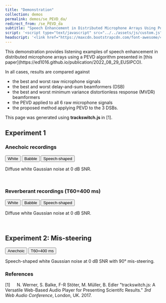 ```yaml
---
title: "Demonstration"
collection: demos
permalink: demos/se_PEVD_da/
redirect_from: /se_PEVD_da
subtitle: "Speech Enhancement in Distributed Microphone Arrays Using Polynomial Eigenvalue Decomposition"
script: '<script type="text/javascript" src="../../assets/js/custom.js"></script><script type="text/javascript">jQuery(document).ready(function() {jQuery(".player").trackSwitch({spacebar: true});});var settings = {onlyradiosolo: true,repeat: true,};$(".player").trackSwitch(settings);</script>'
headscript: '<link href="https://maxcdn.bootstrapcdn.com/font-awesome/4.7.0/css/font-awesome.min.css" rel="stylesheet" integrity="sha384-wvfXpqpZZVQGK6TAh5PVlGOfQNHSoD2xbE+QkPxCAFlNEevoEH3Sl0sibVcOQVnN" crossorigin="anonymous" /><link rel="stylesheet" href="../../assets/css/trackswitch.min.css" />'
---
```

<head>
<link rel="stylesheet" href="../../assets/css/trackswitch.min.css" />
</head>
This demonstration provides listening examples of speech enhancement in distributed microphone arrays using a PEVD algorithm presented in [this paper](https://ed1016.github.io/publication/2022_08_29_EUSIPCO).

In all cases, results are compared against
- the best and worst raw microphone signals
- the best and worst delay-and-sum beamformers (DSB)
- the best and worst minimum variance distortionless response (MVDR) beamformers 
- the PEVD applied to all 6 raw microphone signals
- the proposed method applying PEVD to the 3 DSBs.

This page was generated using <b> trackswitch.js </b> in [1].


## Experiment 1
### Anechoic recordings 
<div class="tab" style="min-width: 600px">
  <button class="tablinks active" onclick="openTab(event, 'White')">White</button>
  <button class="tablinks" onclick="openTab(event, 'Babble')">Babble</button>
  <button class="tablinks" onclick="openTab(event, 'Speech-shaped noise')">Speech-shaped</button>
</div>

<div id="White" class="tabcontent" style="display:block">
  <div class="player">
  <p>
      Diffuse white Gaussian noise at 0 dB SNR.
  </p>
  <!-- <img src="mix.png" class="seekable"> -->
  <ts-track title="Raw (best)">
      <ts-source src="../../files/se_PEVD_da/audio/white_0_mix_best.wav" type="audio/wav"></ts-source>
  </ts-track>
  <ts-track title="Raw (worst)">
      <ts-source src="../../files/se_PEVD_da/audio/white_0_mix_worst.wav" type="audio/wav"></ts-source>
  </ts-track>
  <ts-track title="DSB (best)">
      <ts-source src="../../files/se_PEVD_da/audio/white_0_dsb_best.wav" type="audio/wav"></ts-source>
  </ts-track>
  <ts-track title="DSB (worst)" style="overflow: hidden">
      <ts-source src="../../files/se_PEVD_da/audio/white_0_dsb_worst.wav" type="audio/wav"></ts-source>
  </ts-track>
  <ts-track title="MVDR (best)">
      <ts-source src="../../files/se_PEVD_da/audio/white_0_mvdr_best.wav" type="audio/wav"></ts-source>
  </ts-track>
  <ts-track title="MVDR (worst)">
      <ts-source src="../../files/se_PEVD_da/audio/white_0_mvdr_worst.wav" type="audio/wav"></ts-source>
  </ts-track>
  <ts-track title="PEVD full">
      <ts-source src="../../files/se_PEVD_da/audio/white_0_pevd_full.wav" type="audio/wav"></ts-source>
  </ts-track>
  <ts-track title="PEVD proposed">
      <ts-source src="../../files/se_PEVD_da/audio/white_0_pevd.wav" type="audio/wav"></ts-source>
  </ts-track>
</div>
</div>

<div id="Babble" class="tabcontent" style="display:none">
  <div class="player">
  <p>
      Diffuse babble noise at 0 dB SNR.
  </p>
  <!-- <img src="mix.png" class="seekable"> -->
  <ts-track title="Raw (best)">
      <ts-source src="../../files/se_PEVD_da/audio/babble_0_raw_best.wav" type="audio/wav"></ts-source>
  </ts-track>
  <ts-track title="Raw (worst)">
      <ts-source src="../../files/se_PEVD_da/audio/babble_0_raw_worst.wav" type="audio/wav"></ts-source>
  </ts-track>
  <ts-track title="DSB (best)">
      <ts-source src="../../files/se_PEVD_da/audio/babble_0_dsb_best.wav" type="audio/wav"></ts-source>
  </ts-track>
  <ts-track title="DSB (worst)" style="overflow: hidden">
      <ts-source src="../../files/se_PEVD_da/audio/babble_0_dsb_worst.wav" type="audio/wav"></ts-source>
  </ts-track>
  <ts-track title="MVDR (best)">
      <ts-source src="../../files/se_PEVD_da/audio/babble_0_mvdr_best.wav" type="audio/wav"></ts-source>
  </ts-track>
  <ts-track title="MVDR (worst)">
      <ts-source src="../../files/se_PEVD_da/audio/babble_0_mvdr_worst.wav" type="audio/wav"></ts-source>
  </ts-track>
  <ts-track title="PEVD full">
      <ts-source src="../../files/se_PEVD_da/audio/babble_0_pevd_full.wav" type="audio/wav"></ts-source>
  </ts-track>
  <ts-track title="PEVD proposed">
      <ts-source src="../../files/se_PEVD_da/audio/babble_0_pevd.wav" type="audio/wav"></ts-source>
  </ts-track>
</div>
</div>

<div id="Speech-shaped noise" class="tabcontent" style="display:none">
  <div class="player">
  <p>
      Diffuse speech-shaped noise at 0 dB SNR.
  </p>
  <!-- <img src="mix.png" class="seekable"> -->
  <ts-track title="Raw (best)">
      <ts-source src="../../files/se_PEVD_da/audio/speech-shaped_0_raw_best.wav" type="audio/wav"></ts-source>
  </ts-track>
  <ts-track title="Raw (worst)">
      <ts-source src="../../files/se_PEVD_da/audio/speech-shaped_0_raw_worst.wav" type="audio/wav"></ts-source>
  </ts-track>
  <ts-track title="DSB (best)">
      <ts-source src="../../files/se_PEVD_da/audio/speech-shaped_0_dsb_best.wav" type="audio/wav"></ts-source>
  </ts-track>
  <ts-track title="DSB (worst)" style="overflow: hidden">
      <ts-source src="../../files/se_PEVD_da/audio/speech-shaped_0_dsb_worst.wav" type="audio/wav"></ts-source>
  </ts-track>
  <ts-track title="MVDR (best)">
      <ts-source src="../../files/se_PEVD_da/audio/speech-shaped_0_mvdr_best.wav" type="audio/wav"></ts-source>
  </ts-track>
  <ts-track title="MVDR (worst)">
      <ts-source src="../../files/se_PEVD_da/audio/speech-shaped_0_mvdr_worst.wav" type="audio/wav"></ts-source>
  </ts-track>
  <ts-track title="PEVD full">
      <ts-source src="../../files/se_PEVD_da/audio/speech-shaped_0_pevd_full.wav" type="audio/wav"></ts-source>
  </ts-track>
  <ts-track title="PEVD proposed">
      <ts-source src="../../files/se_PEVD_da/audio/speech-shaped_0_pevd.wav" type="audio/wav"></ts-source>
  </ts-track>
</div>
</div>

<br>

### Reverberant recordings (T60=400 ms)
<div class="tab" style="min-width: 600px">
  <button class="tablinks2 active" onclick="openTab2(event, 'Whitereverb')">White</button>
  <button class="tablinks2" onclick="openTab2(event, 'Babblereverb')">Babble</button>
  <button class="tablinks2" onclick="openTab2(event, 'Speech-shaped noisereverb')">Speech-shaped</button>
</div>

<div id="Whitereverb" class="tabcontent2" style="display:block">
  <div class="player">
  <p>
      Diffuse white Gaussian noise at 0 dB SNR.
  </p>
  <!-- <img src="raw.png" class="seekable"> -->
  <ts-track title="Raw (best)">
      <ts-source src="../../files/se_PEVD_da/audio/reverb_400_white_0_raw_best.wav" type="audio/wav"></ts-source>
  </ts-track>
  <ts-track title="Raw (worst)">
      <ts-source src="../../files/se_PEVD_da/audio/reverb_400_white_0_raw_worst.wav" type="audio/wav"></ts-source>
  </ts-track>
  <ts-track title="DSB (best)">
      <ts-source src="../../files/se_PEVD_da/audio/reverb_400_white_0_dsb_best.wav" type="audio/wav"></ts-source>
  </ts-track>
  <ts-track title="DSB (worst)" style="overflow: hidden">
      <ts-source src="../../files/se_PEVD_da/audio/reverb_400_white_0_dsb_worst.wav" type="audio/wav"></ts-source>
  </ts-track>
  <ts-track title="MVDR (best)">
      <ts-source src="../../files/se_PEVD_da/audio/reverb_400_white_0_mvdr_best.wav" type="audio/wav"></ts-source>
  </ts-track>
  <ts-track title="MVDR (worst)">
      <ts-source src="../../files/se_PEVD_da/audio/reverb_400_white_0_mvdr_worst.wav" type="audio/wav"></ts-source>
  </ts-track>
  <ts-track title="PEVD full">
      <ts-source src="../../files/se_PEVD_da/audio/reverb_400_white_0_pevd_full.wav" type="audio/wav"></ts-source>
  </ts-track>
  <ts-track title="PEVD proposed">
      <ts-source src="../../files/se_PEVD_da/audio/reverb_400_white_0_pevd.wav" type="audio/wav"></ts-source>
  </ts-track>
</div>
</div>

<div id="Babblereverb" class="tabcontent2" style="display:none">
  <div class="player">
  <p>
      Diffuse babble noise at 0 dB SNR.
  </p>
  <!-- <img src="raw.png" class="seekable"> -->
  <ts-track title="Raw (best)">
      <ts-source src="../../files/se_PEVD_da/audio/reverb_400_babble_0_raw_best.wav" type="audio/wav"></ts-source>
  </ts-track>
  <ts-track title="Raw (worst)">
      <ts-source src="../../files/se_PEVD_da/audio/reverb_400_babble_0_raw_worst.wav" type="audio/wav"></ts-source>
  </ts-track>
  <ts-track title="DSB (best)">
      <ts-source src="../../files/se_PEVD_da/audio/reverb_400_babble_0_dsb_best.wav" type="audio/wav"></ts-source>
  </ts-track>
  <ts-track title="DSB (worst)" style="overflow: hidden">
      <ts-source src="../../files/se_PEVD_da/audio/reverb_400_babble_0_dsb_worst.wav" type="audio/wav"></ts-source>
  </ts-track>
  <ts-track title="MVDR (best)">
      <ts-source src="../../files/se_PEVD_da/audio/reverb_400_babble_0_mvdr_best.wav" type="audio/wav"></ts-source>
  </ts-track>
  <ts-track title="MVDR (worst)">
      <ts-source src="../../files/se_PEVD_da/audio/reverb_400_babble_0_mvdr_worst.wav" type="audio/wav"></ts-source>
  </ts-track>
  <ts-track title="PEVD full">
      <ts-source src="../../files/se_PEVD_da/audio/reverb_400_babble_0_pevd_full.wav" type="audio/wav"></ts-source>
  </ts-track>
  <ts-track title="PEVD proposed">
      <ts-source src="../../files/se_PEVD_da/audio/reverb_400_babble_0_pevd.wav" type="audio/wav"></ts-source>
  </ts-track>
</div>
</div>

<div id="Speech-shaped noisereverb" class="tabcontent2" style="display:none">
  <div class="player">
  <p>
      Diffuse speech-shaped noise at 0 dB SNR.
  </p>
  <!-- <img src="mix.png" class="seekable"> -->
  <ts-track title="Raw (best)">
      <ts-source src="../../files/se_PEVD_da/audio/reverb_400_speech-shaped_0_raw_best.wav" type="audio/wav"></ts-source>
  </ts-track>
  <ts-track title="Raw (worst)">
      <ts-source src="../../files/se_PEVD_da/audio/reverb_400_speech-shaped_0_raw_worst.wav" type="audio/wav"></ts-source>
  </ts-track>
  <ts-track title="DSB (best)">
      <ts-source src="../../files/se_PEVD_da/audio/reverb_400_speech-shaped_0_dsb_best.wav" type="audio/wav"></ts-source>
  </ts-track>
  <ts-track title="DSB (worst)" style="overflow: hidden">
      <ts-source src="../../files/se_PEVD_da/audio/reverb_400_speech-shaped_0_dsb_worst.wav" type="audio/wav"></ts-source>
  </ts-track>
  <ts-track title="MVDR (best)">
      <ts-source src="../../files/se_PEVD_da/audio/reverb_400_speech-shaped_0_mvdr_best.wav" type="audio/wav"></ts-source>
  </ts-track>
  <ts-track title="MVDR (worst)">
      <ts-source src="../../files/se_PEVD_da/audio/reverb_400_speech-shaped_0_mvdr_worst.wav" type="audio/wav"></ts-source>
  </ts-track>
  <ts-track title="PEVD full">
      <ts-source src="../../files/se_PEVD_da/audio/reverb_400_speech-shaped_0_pevd_full.wav" type="audio/wav"></ts-source>
  </ts-track>
  <ts-track title="PEVD proposed">
      <ts-source src="../../files/se_PEVD_da/audio/reverb_400_speech-shaped_0_pevd.wav" type="audio/wav"></ts-source>
  </ts-track>
</div>
</div>

<br>

## Experiment 2: Mis-steering
<div class="tab" style="min-width: 600px">
  <button class="tablinks3 active" onclick="openTab3(event, 'Anechoic')">Anechoic</button>
  <button class="tablinks3" onclick="openTab3(event, 'T60=400')">T60=400 ms</button>
</div>

<div id="Anechoic" class="tabcontent3" style="display:block">
  <div class="player">
  <p>
      Speech-shaped white Gaussian noise at 0 dB SNR with 90&deg; mis-steering.
  </p>
  <!-- <img src="raw.png" class="seekable"> -->
  <ts-track title="Raw (best)">
      <ts-source src="../../files/se_PEVD_da/audio/mis_90_speech-shaped_0_raw_best.wav" type="audio/wav"></ts-source>
  </ts-track>
  <ts-track title="Raw (worst)">
      <ts-source src="../../files/se_PEVD_da/audio/mis_90_speech-shaped_0_raw_worst.wav" type="audio/wav"></ts-source>
  </ts-track>
  <ts-track title="DSB (best)">
      <ts-source src="../../files/se_PEVD_da/audio/mis_90_speech-shaped_0_dsb_best.wav" type="audio/wav"></ts-source>
  </ts-track>
  <ts-track title="DSB (worst)" style="overflow: hidden">
      <ts-source src="../../files/se_PEVD_da/audio/mis_90_speech-shaped_0_dsb_worst.wav" type="audio/wav"></ts-source>
  </ts-track>
  <ts-track title="MVDR (best)">
      <ts-source src="../../files/se_PEVD_da/audio/mis_90_speech-shaped_0_mvdr_best.wav" type="audio/wav"></ts-source>
  </ts-track>
  <ts-track title="MVDR (worst)">
      <ts-source src="../../files/se_PEVD_da/audio/mis_90_speech-shaped_0_mvdr_worst.wav" type="audio/wav"></ts-source>
  </ts-track>
  <ts-track title="PEVD full">
      <ts-source src="../../files/se_PEVD_da/audio/mis_90_speech-shaped_0_pevd_full.wav" type="audio/wav"></ts-source>
  </ts-track>
  <ts-track title="PEVD proposed">
      <ts-source src="../../files/se_PEVD_da/audio/mis_90_speech-shaped_0_pevd.wav" type="audio/wav"></ts-source>
  </ts-track>
</div>
</div>

<div id="T60=400" class="tabcontent3" style="display:none">
  <div class="player">
  <p>
      Speech-shaped white Gaussian noise at 0 dB SNR with 90&deg; mis-steering.
  </p>
  <!-- <img src="raw.png" class="seekable"> -->
  <ts-track title="Raw (best)">
      <ts-source src="../../files/se_PEVD_da/audio/mis_90_reverb_400_speech-shaped_0_raw_best.wav" type="audio/wav"></ts-source>
  </ts-track>
  <ts-track title="Raw (worst)">
      <ts-source src="../../files/se_PEVD_da/audio/mis_90_reverb_400_speech-shaped_0_raw_worst.wav" type="audio/wav"></ts-source>
  </ts-track>
  <ts-track title="DSB (best)">
      <ts-source src="../../files/se_PEVD_da/audio/mis_90_reverb_400_speech-shaped_0_dsb_best.wav" type="audio/wav"></ts-source>
  </ts-track>
  <ts-track title="DSB (worst)" style="overflow: hidden">
      <ts-source src="../../files/se_PEVD_da/audio/mis_90_reverb_400_speech-shaped_0_dsb_worst.wav" type="audio/wav"></ts-source>
  </ts-track>
  <ts-track title="MVDR (best)">
      <ts-source src="../../files/se_PEVD_da/audio/mis_90_reverb_400_speech-shaped_0_mvdr_best.wav" type="audio/wav"></ts-source>
  </ts-track>
  <ts-track title="MVDR (worst)">
      <ts-source src="../../files/se_PEVD_da/audio/mis_90_reverb_400_speech-shaped_0_mvdr_worst.wav" type="audio/wav"></ts-source>
  </ts-track>
  <ts-track title="PEVD full">
      <ts-source src="../../files/se_PEVD_da/audio/mis_90_reverb_400_speech-shaped_0_pevd_full.wav" type="audio/wav"></ts-source>
  </ts-track>
  <ts-track title="PEVD proposed">
      <ts-source src="../../files/se_PEVD_da/audio/mis_90_reverb_400_speech-shaped_0_pevd.wav" type="audio/wav"></ts-source>
  </ts-track>
</div>
</div>

### References
[1] &emsp; N. Werner, S. Balke, F-R Stöter, M. Müller, B. Edler "trackswitch.js: A Versatile Web-Based Audio Player for Presenting Scientifc Results." <i> 3rd Web Audio Conference</i>, London, UK. 2017.




